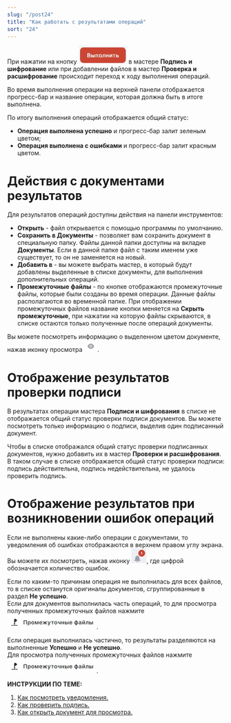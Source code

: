 ```yaml
---
slug: "/post24"
title: "Как работать с результатами операций"
sort: "24"
---
```


При нажатии на кнопку ![execute-button.jpg](./images/execute-button.jpg "Выполнить") в мастере **Подпись и шифрование** или при добавлении файлов в мастер **Проверка и расшифрование** происходит переход к ходу выполнения операций.

Во время выполнения операции на верхней панели отображается прогресс-бар и название операции, которая должна быть в итоге выполнена.

По итогу выполнения операций отображается общий статус:
- **Операция выполнена успешно** и прогресс-бар залит зеленым цветом;
- **Операция выполнена с ошибками** и прогресс-бар залит красным цветом.

# Действия с документами результатов

Для результатов операций доступны действия на панели инструментов:
- **Открыть** - файл открывается с помощью программы по умолчанию.  
- **Сохранить в Документы** - позволяет вам сохранить документ в специальную папку. Файлы данной папки доступны на вкладке **Документы**. Если в данной папке файл с таким именем уже существует, то он не заменяется на новый.
- **Добавить в** -  вы можете выбрать мастер, в который будут добавлены выделенные в списке документы, для выполнения дополнительных операций.   
- **Промежуточные файлы** - по кнопке отображаются промежуточные файлы, которые были созданы во время операции. Данные файлы располагаются во временной папке. При отображении промежуточных файлов название кнопки меняется на **Скрыть промежуточные**, при нажатии на которую файлы скрываются, в списке остаются только полученные после операций документы. 

Вы можете посмотреть информацию о выделенном цветом документе, нажав иконку просмотра ![view-button.jpg](./images/view-button.jpg "Кнопка быстрого просмотра").

# Отображение результатов проверки подписи

В результатах операции мастера **Подписи и шифрования** в списке не отображается общий статус проверки подписи документов. Вы можете посмотреть только информацию о подписи, выделив один подписанный документ.

Чтобы в списке отображался общий статус проверки подписанных документов, нужно добавить их в мастер **Проверки и расшифрования**. В таком случае в списке отображается общий статус проверки подписи: подпись действительна,  подпись недействительна, не удалось проверить подпись.

# Отображение результатов при возникновении ошибок операций 

Если не выполнены какие-либо операции с документами, то уведомления об ошибках отображаются в верхнем правом углу экрана. Вы можете их посмотреть, нажав иконку ![notifications-button.jpg](./images/notifications-button.jpg "События"), где цифрой обозначается количество ошибок.

Если по каким-то причинам операция не выполнилась для всех файлов, то в списке останутся оригиналы документов, сгруппированные в раздел **Не успешно**.  
Если для документов выполнилась часть операций, то для просмотра полученных промежуточных файлов нажмите ![temporary-button.jpg](./images/temporary-button.jpg "Промежуточные файлы").

Если операция выполнилась частично, то результаты разделяются на выполненные **Успешно** и **Не успешно**.   
Для просмотра полученных промежуточных файлов нажмите ![temporary-button.jpg](./images/temporary-button.jpg "Промежуточные файлы").


**ИНСТРУКЦИИ ПО ТЕМЕ:**  

1. [Как посмотреть уведомления.](https://docs.cryptoarm.ru/06-v3.2-Beta/007-cryptoarm/notifications)  
5. [Как проверить подпись.](https://docs.cryptoarm.ru/06-v3.2-Beta/004-documents/verify)  
6. [Как открыть документ для просмотра.](https://docs.cryptoarm.ru/06-v3.2-Beta/004-documents/open-doc)  
